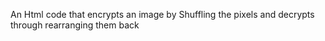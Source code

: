An Html code that encrypts an image by Shuffling the pixels and decrypts through rearranging them back
